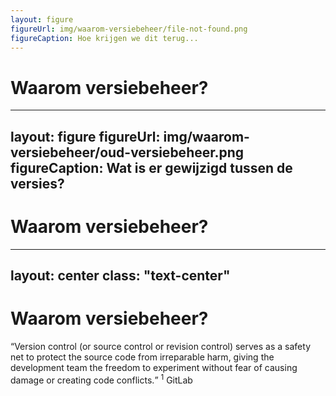 ```yaml
---
layout: figure
figureUrl: img/waarom-versiebeheer/file-not-found.png
figureCaption: Hoe krijgen we dit terug...
---
```


# Waarom versiebeheer?

---
layout: figure
figureUrl: img/waarom-versiebeheer/oud-versiebeheer.png
figureCaption: Wat is er gewijzigd tussen de versies?
---

# Waarom versiebeheer?

---
layout: center
class: "text-center"
---

# Waarom versiebeheer?

<span class="font-extralight">
  <q>Version control (or source control or revision control) serves as a safety net to protect the source code from irreparable harm, giving the development team the freedom to experiment without fear of causing damage or creating code conflicts.</q>
  <sup>1</sup>
</span>

<Footnotes separator>
  <Footnote :number=1>GitLab</Footnote>
</Footnotes>

